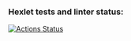 ### Hexlet tests and linter status:
[![Actions Status](https://github.com/Chebanya/qa-engineer-project-85/actions/workflows/hexlet-check.yml/badge.svg)](https://github.com/Chebanya/qa-engineer-project-85/actions)